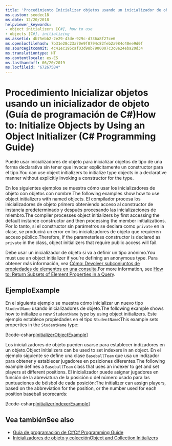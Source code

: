 ```yaml
---
title: 'Procedimiento Inicializar objetos usando un inicializador de objeto: Guía de programación de C#'
ms.custom: seodec18
ms.date: 12/20/2018
helpviewer_keywords:
- object initializers [C#], how to use
- objects [C#], initializing
ms.assetid: 4b75ebb2-2e29-43de-929c-d736a8f27ce6
ms.openlocfilehash: 7b31e28c23a70e9f0794c82feb2a984c40ee9d0f
ms.sourcegitcommit: 4c41ec195caf03d98b7900007c3c8e24eba20d34
ms.translationtype: HT
ms.contentlocale: es-ES
ms.lasthandoff: 06/20/2019
ms.locfileid: "67267584"
---
```

# <a name="how-to-initialize-objects-by-using-an-object-initializer-c-programming-guide"></a><span data-ttu-id="c3076-102">Procedimiento Inicializar objetos usando un inicializador de objeto (Guía de programación de C#)</span><span class="sxs-lookup"><span data-stu-id="c3076-102">How to: Initialize Objects by Using an Object Initializer (C# Programming Guide)</span></span>

<span data-ttu-id="c3076-103">Puede usar inicializadores de objeto para inicializar objetos de tipo de una forma declarativa sin tener que invocar explícitamente un constructor para el tipo.</span><span class="sxs-lookup"><span data-stu-id="c3076-103">You can use object initializers to initialize type objects in a declarative manner without explicitly invoking a constructor for the type.</span></span>  
  
<span data-ttu-id="c3076-104">En los siguientes ejemplos se muestra cómo usar los inicializadores de objeto con objetos con nombre.</span><span class="sxs-lookup"><span data-stu-id="c3076-104">The following examples show how to use object initializers with named objects.</span></span> <span data-ttu-id="c3076-105">El compilador procesa los inicializadores de objeto primero obteniendo acceso al constructor de instancia predeterminado y después procesando las inicializaciones de miembro.</span><span class="sxs-lookup"><span data-stu-id="c3076-105">The compiler processes object initializers by first accessing the default instance constructor and then processing the member initializations.</span></span> <span data-ttu-id="c3076-106">Por lo tanto, si el constructor sin parámetros se declara como `private` en la clase, se producirá un error en los inicializadores de objeto que requieren acceso público.</span><span class="sxs-lookup"><span data-stu-id="c3076-106">Therefore, if the parameterless constructor is declared as `private` in the class, object initializers that require public access will fail.</span></span>
  
<span data-ttu-id="c3076-107">Debe usar un inicializador de objeto si va a definir un tipo anónimo.</span><span class="sxs-lookup"><span data-stu-id="c3076-107">You must use an object initializer if you're defining an anonymous type.</span></span> <span data-ttu-id="c3076-108">Para obtener más información, vea [Cómo: Devolver subconjuntos de propiedades de elementos en una consulta](how-to-return-subsets-of-element-properties-in-a-query.md).</span><span class="sxs-lookup"><span data-stu-id="c3076-108">For more information, see [How to: Return Subsets of Element Properties in a Query](how-to-return-subsets-of-element-properties-in-a-query.md).</span></span>  
  
## <a name="example"></a><span data-ttu-id="c3076-109">Ejemplo</span><span class="sxs-lookup"><span data-stu-id="c3076-109">Example</span></span>  

<span data-ttu-id="c3076-110">En el siguiente ejemplo se muestra cómo inicializar un nuevo tipo `StudentName` usando inicializadores de objeto.</span><span class="sxs-lookup"><span data-stu-id="c3076-110">The following example shows how to initialize a new `StudentName` type by using object initializers.</span></span> <span data-ttu-id="c3076-111">Este ejemplo establece propiedades en el tipo `StudentName`:</span><span class="sxs-lookup"><span data-stu-id="c3076-111">This example sets properties in the `StudentName` type:</span></span>
  
[!code-csharp[InitializerObjectExample](../../../../samples/snippets/csharp/programming-guide/classes-and-structs/object-collection-initializers/HowToObjectInitializers.cs#HowToObjectInitializers)]  

<span data-ttu-id="c3076-112">Los inicializadores de objeto pueden usarse para establecer indizadores en un objeto.</span><span class="sxs-lookup"><span data-stu-id="c3076-112">Object initializers can be used to set indexers in an object.</span></span> <span data-ttu-id="c3076-113">En el ejemplo siguiente se define una clase `BaseballTeam` que usa un indizador para obtener y establecer jugadores en posiciones diferentes.</span><span class="sxs-lookup"><span data-stu-id="c3076-113">The following example defines a `BaseballTeam` class that uses an indexer to get and set players at different positions.</span></span> <span data-ttu-id="c3076-114">El inicializador puede asignar jugadores en función de la abreviatura de la posición o del número usado para las puntuaciones de béisbol de cada posición:</span><span class="sxs-lookup"><span data-stu-id="c3076-114">The initializer can assign players, based on the abbreviation for the position, or the number used for each position baseball scorecards:</span></span>

[!code-csharp[InitializerIndexerExample](../../../../samples/snippets/csharp/programming-guide/classes-and-structs/object-collection-initializers/HowToIndexInitializer.cs#HowToIndexInitializer)]  

## <a name="see-also"></a><span data-ttu-id="c3076-115">Vea también</span><span class="sxs-lookup"><span data-stu-id="c3076-115">See also</span></span>

- [<span data-ttu-id="c3076-116">Guía de programación de C#</span><span class="sxs-lookup"><span data-stu-id="c3076-116">C# Programming Guide</span></span>](../index.md)
- [<span data-ttu-id="c3076-117">Inicializadores de objeto y colección</span><span class="sxs-lookup"><span data-stu-id="c3076-117">Object and Collection Initializers</span></span>](object-and-collection-initializers.md)
